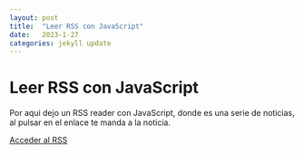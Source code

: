 ```yaml
---
layout: post
title:  "Leer RSS con JavaScript"
date:   2023-1-27
categories: jekyll update
---
```


# Leer RSS con JavaScript

Por aqui dejo un RSS reader con JavaScript, donde es una serie de noticias, al pulsar en el enlace te manda a la noticia.

<a href="https://tripleyei.github.io/rss_reader/" target="_blank"> Acceder al RSS</a>
